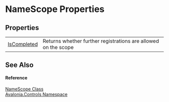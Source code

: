 # NameScope Properties




## Properties
<table>
<tr>
<td><a href="P_Avalonia_Controls_NameScope_IsCompleted">IsCompleted</a></td>
<td>Returns whether further registrations are allowed on the scope</td>
</tr>
</table>

## See Also


#### Reference
<a href="T_Avalonia_Controls_NameScope">NameScope Class</a>  
<a href="N_Avalonia_Controls">Avalonia.Controls Namespace</a>  
